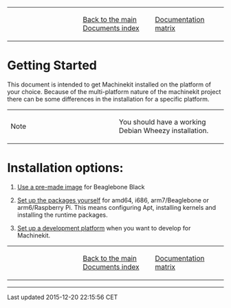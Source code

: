 <table>
<colgroup>
<col width="33%" />
<col width="33%" />
<col width="33%" />
</colgroup>
<tbody>
<tr class="odd">
<td align="left"><p></p></td>
<td align="left"><p><a href="../../index.md">Back to the main Documents index</a></p></td>
<td align="left"><p><a href="../documentation-matrix.md">Documentation matrix</a></p></td>
</tr>
</tbody>
</table>

Getting Started
===============

This document is intended to get Machinekit installed on the platform of your choice. Because of the multi-platform nature of the machinekit project there can be some differences in the installation for a specific platform.

<table>
<colgroup>
<col width="50%" />
<col width="50%" />
</colgroup>
<tbody>
<tr class="odd">
<td align="left"><div class="title">
Note
</div></td>
<td align="left"><div class="paragraph">
<p>You should have a working Debian Wheezy installation.</p>
</div></td>
</tr>
</tbody>
</table>

Installation options:
=====================

1.  [Use a pre-made image](machinekit-images.md) for Beaglebone Black

2.  [Set up the packages yourself](installing-packages.md) for amd64, i686, arm7/Beaglebone or arm6/Raspberry Pi. This means configuring Apt, installing kernels and installing the runtime packages.

3.  [Set up a development platform](../developing/developing.md) when you want to develop for Machinekit.

<table>
<colgroup>
<col width="33%" />
<col width="33%" />
<col width="33%" />
</colgroup>
<tbody>
<tr class="odd">
<td align="left"><p></p></td>
<td align="left"><p><a href="../../index.md">Back to the main Documents index</a></p></td>
<td align="left"><p><a href="../documentation-matrix.md">Documentation matrix</a></p></td>
</tr>
</tbody>
</table>

------------------------------------------------------------------------

Last updated 2015-12-20 22:15:56 CET


